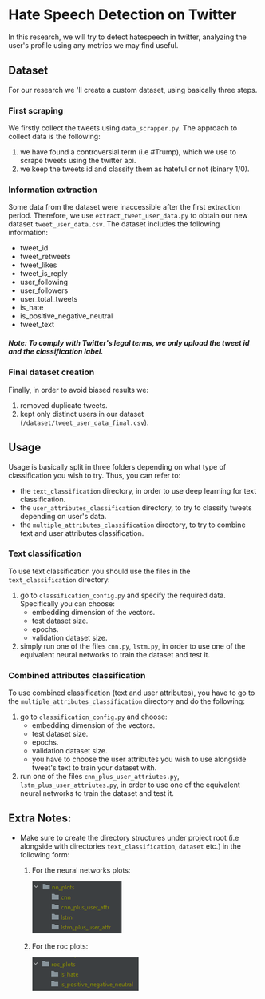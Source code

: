# Hate Speech Detection on Twitter
In this research, we will try to detect hatespeech in twitter, analyzing the user's profile using any metrics we may find useful. 

## Dataset
For our research we 'll create a custom dataset, using basically three steps.

### First scraping
We firstly collect the tweets using `data_scrapper.py`. The approach to collect
data is the following:
1. we have found a controversial term (i.e #Trump), which we use to scrape tweets using the twitter api.
2. we keep the tweets id and classify them as hateful or not (binary 1/0).

### Information extraction
Some data from the dataset were inaccessible after the first extraction period. Therefore, we use 
`extract_tweet_user_data.py` to obtain our new dataset `tweet_user_data.csv`. 
The dataset includes the following information:
* tweet_id
* tweet_retweets
* tweet_likes
* tweet_is_reply
* user_following
* user_followers
* user_total_tweets
* is_hate
* is_positive_negative_neutral
* tweet_text
##### Note: To comply with Twitter's legal terms, we only upload the tweet id and the classification label.

### Final dataset creation
Finally, in order to avoid biased results we: 
1. removed duplicate tweets. 
2. kept only distinct users in our dataset (`/dataset/tweet_user_data_final.csv`). 

## Usage
Usage is basically split in three folders depending on what type of classification you wish to try.
Thus, you can refer to:
* the `text_classification` directory, in order to use deep learning for text
classification.
* the `user_attributes_classification` directory, to try to classify tweets depending on user's data.
* the `multiple_attributes_classification` directory, to try to combine text and user attributes classification.

### Text classification
To use text classification you should use the files in the `text_classification` directory:
1. go to `classification_config.py` and specify the required data. Specifically you can choose:
   * embedding dimension of the vectors.
   * test dataset size.
   * epochs.
   * validation dataset size.
2. simply run one of the files `cnn.py`, `lstm.py`,
in order to use one of the equivalent neural networks to train the dataset and test it.
   
### Combined attributes classification
To use combined classification (text and user attributes), you have to go to the `multiple_attributes_classification` directory
and do the following:
1. go to `classification_config.py` and choose:
   * embedding dimension of the vectors.
   * test dataset size.
   * epochs.
   * validation dataset size.     
   * you have to choose the user attributes you wish to use alongside tweet's text to train
     your dataset with.
2. run one of the files `cnn_plus_user_attriutes.py`, `lstm_plus_user_attriutes.py`,
in order to use one of the equivalent neural networks to train the dataset and test it.

## Extra Notes:
* Make sure to create the directory structures under project root (i.e alongside with 
  directories `text_classification`, `dataset` etc.) in the following form:
   1. For the neural networks plots:
      
      ![nn_plots_dir](nn_plots_dir.PNG)
   2. For the roc plots:
   
      ![roc_plots_dir](roc_plots_dir.PNG)